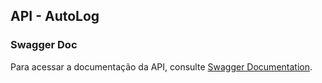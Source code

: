 ## API - AutoLog


### Swagger Doc

Para acessar a documentação da API, consulte [Swagger Documentation](https://app.swaggerhub.com/apis/ReneBattaglia/AutoLog-api/1.0).
